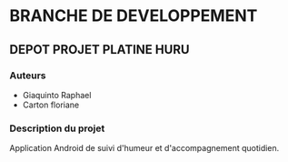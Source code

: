 # BRANCHE DE DEVELOPPEMENT #

## DEPOT PROJET PLATINE HURU ##

### Auteurs ###

* Giaquinto Raphael
* Carton floriane


### Description du projet ###

Application Android de suivi d'humeur et d'accompagnement quotidien.
